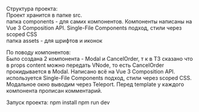 Структура проекта:
<br>
Проект хранится в папке src.
<br>
папка components - для самих компонентов. Компоненты написаны на Vue 3 Composition API. Single-File Components подход, стили через scoped CSS
<br>
папка assets - для шрифтов и иконок

По поводу компонентов:
<br>
Было создана 2 компонента - Modal и CancelOrder, т к в ТЗ сказано что в props content можно передать VNode, то есть CancelOrder прокидывается в Modal. Написано всё на Vue 3 Composition API. 
<br>
используется Single-File Components подход, стили через scoped CSS. Модальное окно выводим через Teleport. 
Перед template у каждого компонента прописан комментарий.

Запуск проекта:
npm install
npm run dev 
